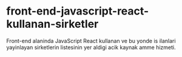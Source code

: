 # front-end-javascript-react-kullanan-sirketler
Front-end alaninda JavaScript React kullanan ve bu yonde is ilanlari yayinlayan sirketlerin listesinin yer aldigi acik kaynak amme hizmeti.
